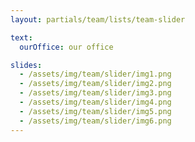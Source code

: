 ```yaml
---
layout: partials/team/lists/team-slider

text:
  ourOffice: our office

slides:
  - /assets/img/team/slider/img1.png
  - /assets/img/team/slider/img2.png
  - /assets/img/team/slider/img3.png
  - /assets/img/team/slider/img4.png
  - /assets/img/team/slider/img5.png
  - /assets/img/team/slider/img6.png
---
```

